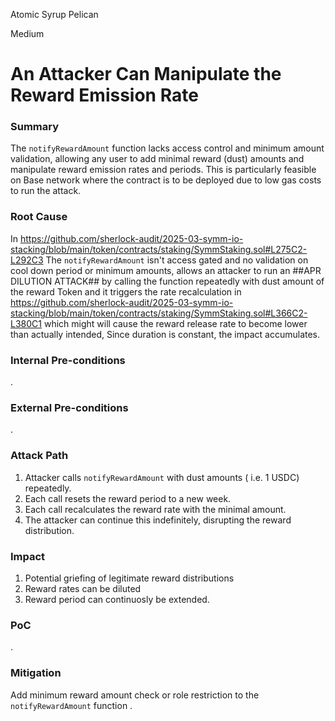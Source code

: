 Atomic Syrup Pelican

Medium

# An Attacker Can Manipulate the Reward Emission Rate

### Summary

The `notifyRewardAmount` function lacks access control and minimum amount validation, allowing any user to add minimal reward (dust) amounts and manipulate reward emission rates and periods. This is particularly feasible on Base network where the contract is to be deployed due to low gas costs to run the attack.

### Root Cause

In https://github.com/sherlock-audit/2025-03-symm-io-stacking/blob/main/token/contracts/staking/SymmStaking.sol#L275C2-L292C3
The `notifyRewardAmount` isn't access gated and no validation on cool down period or minimum amounts, allows an attacker to run an ##APR DILUTION ATTACK## by calling the function repeatedly with dust amount of the reward Token and it triggers the rate recalculation in https://github.com/sherlock-audit/2025-03-symm-io-stacking/blob/main/token/contracts/staking/SymmStaking.sol#L366C2-L380C1 which might will cause the reward release rate to become lower than actually intended, Since duration is constant, the impact accumulates.

### Internal Pre-conditions

.

### External Pre-conditions

.

### Attack Path

1. Attacker calls `notifyRewardAmount` with dust amounts ( i.e. 1 USDC) repeatedly.
2. Each call resets the reward period to a new week.
3. Each call recalculates the reward rate with the minimal amount.
4. The attacker can continue this indefinitely, disrupting the reward distribution.

### Impact

1. Potential griefing of legitimate reward distributions
2. Reward rates can be diluted
3. Reward period can continuosly be extended.

### PoC

.

### Mitigation

Add minimum reward amount check or role restriction to the `notifyRewardAmount` function .